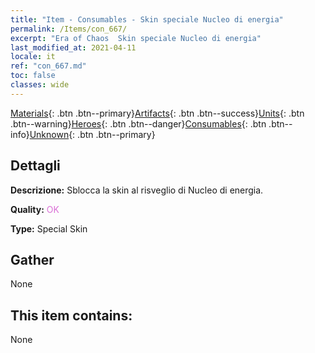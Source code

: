 ```yaml
---
title: "Item - Consumables - Skin speciale Nucleo di energia"
permalink: /Items/con_667/
excerpt: "Era of Chaos  Skin speciale Nucleo di energia"
last_modified_at: 2021-04-11
locale: it
ref: "con_667.md"
toc: false
classes: wide
---
```

 [Materials](/it/Items/){: .btn .btn--primary}[Artifacts](/it/Items/Artifacts/){: .btn .btn--success}[Units](/it/Items/Units/){: .btn .btn--warning}[Heroes](/it/Items/Heroes/){: .btn .btn--danger}[Consumables](/it/Items/Consumables/){: .btn .btn--info}[Unknown](/it/Items/Unknown/){: .btn .btn--primary}

## Dettagli
 **Descrizione:** Sblocca la skin al risveglio di Nucleo di energia.

 **Quality:** <span style="color: #DA70D6">OK</span>

 **Type:** Special Skin

## Gather

  None

## This item contains:

  None


